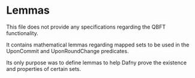 # Lemmas

This file does not provide any specifications regarding the QBFT functionality.

It contains mathematical lemmas regarding mapped sets to be used in the UponCommit and UponRoundChange predicates.

Its only purpose was to define lemmas to help Dafny prove the existence and properties of certain sets.